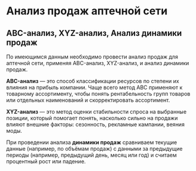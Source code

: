 # Анализ продаж аптечной сети

## ABC-анализ, XYZ-анализ, Анализ динамики продаж

По имеющимся данным необходимо провести анализ продаж для аптечной сети, применяя ABC-анализ, XYZ-анализ, и анализ динамики продаж.

**ABC-анализ** — это способ классификации ресурсов по степени их влияния на прибыль компании. Чаще всего метод ABC применяют к товарному ассортименту, чтобы понять рентабельность групп товаров или отдельных наименований и скорректировать ассортимент. 

**XYZ-анализ** — это метод оценки стабильности спроса на выбранные позиции, который помогает понять, насколько сильно на продажи влияют внешние факторы: сезонность, рекламные кампании, веяния моды.

При проведении анализа **динамики продаж** сравниваем текущие данные (например, по объёмам продаж) с данными за предыдущие периоды (например, предыдущий день, месяц или год) и считаем процентный рост или падение.
